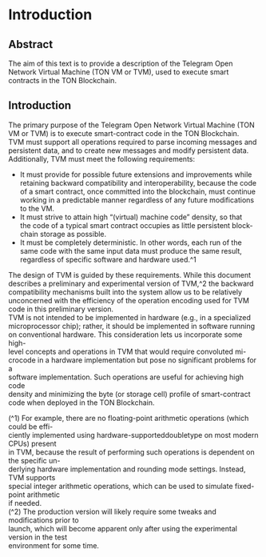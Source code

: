 
# Introduction

## Abstract

The aim of this text is to provide a description of the Telegram Open Network Virtual Machine (TON VM or TVM), used to execute smart contracts in the TON Blockchain.

## Introduction

The primary purpose of the Telegram Open Network Virtual Machine (TON\
VM or TVM) is to execute smart-contract code in the TON Blockchain.\
TVM must support all operations required to parse incoming messages and\
persistent data, and to create new messages and modify persistent data.\
Additionally, TVM must meet the following requirements:

* It must provide for possible future extensions and improvements while\
  retaining backward compatibility and interoperability, because the code\
  of a smart contract, once committed into the blockchain, must continue\
  working in a predictable manner regardless of any future modifications\
  to the VM.
* It must strive to attain high “(virtual) machine code” density, so that\
  the code of a typical smart contract occupies as little persistent block-\
  chain storage as possible.
* It must be completely deterministic. In other words, each run of the\
  same code with the same input data must produce the same result, regardless of specific software and hardware used.^1

The design of TVM is guided by these requirements. While this document\
describes a preliminary and experimental version of TVM,^2 the backward\
compatibility mechanisms built into the system allow us to be relatively\
unconcerned with the efficiency of the operation encoding used for TVM\
code in this preliminary version.\
TVM is not intended to be implemented in hardware (e.g., in a specialized\
microprocessor chip); rather, it should be implemented in software running\
on conventional hardware. This consideration lets us incorporate some high-\
level concepts and operations in TVM that would require convoluted mi-\
crocode in a hardware implementation but pose no significant problems for a\
software implementation. Such operations are useful for achieving high code\
density and minimizing the byte (or storage cell) profile of smart-contract\
code when deployed in the TON Blockchain.

(^1) For example, there are no floating-point arithmetic operations (which could be effi-\
ciently implemented using hardware-supporteddoubletype on most modern CPUs) present\
in TVM, because the result of performing such operations is dependent on the specific un-\
derlying hardware implementation and rounding mode settings. Instead, TVM supports\
special integer arithmetic operations, which can be used to simulate fixed-point arithmetic\
if needed.\
(^2) The production version will likely require some tweaks and modifications prior to\
launch, which will become apparent only after using the experimental version in the test\
environment for some time.

